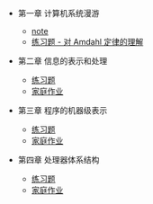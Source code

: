 * 第一章 计算机系统漫游

	* [note](https://github.com/YangXiaoHei/OS/blob/master/CSAPP/第一章%20计算机系统漫游/README.md)
	* [练习题 - 对 Amdahl 定律的理解](https://github.com/YangXiaoHei/OS/blob/master/CSAPP/第一章%20计算机系统漫游/练习题.md)

* 第二章 信息的表示和处理

   * [练习题](https://github.com/YangXiaoHei/OS/blob/master/CSAPP/第二章%20信息的表示和处理/练习题.md)
   * [家庭作业](https://github.com/YangXiaoHei/OS/blob/master/CSAPP/ch2%20信息的表示和处理/家庭作业.md)

* 第三章 程序的机器级表示

   * [练习题](https://github.com/YangXiaoHei/OS/blob/master/CSAPP/ch3%20程序的机器级表示/练习题.md) 
   * [家庭作业](https://github.com/YangXiaoHei/OS/blob/master/CSAPP/ch3%20程序的机器级表示/家庭作业.md)
   
* 第四章 处理器体系结构
   
   * [练习题](https://github.com/YangXiaoHei/OS/blob/master/CSAPP/ch4%20处理器体系结构/练习题.md)
   * [家庭作业](https://github.com/YangXiaoHei/OS/blob/master/CSAPP/ch4%20处理器体系结构/家庭作业.md)